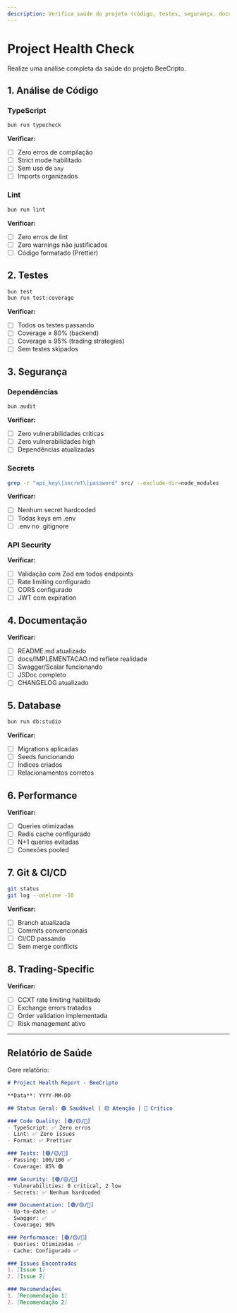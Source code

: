 ```yaml
---
description: Verifica saúde do projeto (código, testes, segurança, documentação)
---
```


# Project Health Check

Realize uma análise completa da saúde do projeto BeeCripto.

## 1. Análise de Código

### TypeScript
```bash
bun run typecheck
```

**Verificar:**
- [ ] Zero erros de compilação
- [ ] Strict mode habilitado
- [ ] Sem uso de `any`
- [ ] Imports organizados

### Lint
```bash
bun run lint
```

**Verificar:**
- [ ] Zero erros de lint
- [ ] Zero warnings não justificados
- [ ] Código formatado (Prettier)

## 2. Testes

```bash
bun test
bun run test:coverage
```

**Verificar:**
- [ ] Todos os testes passando
- [ ] Coverage ≥ 80% (backend)
- [ ] Coverage ≥ 95% (trading strategies)
- [ ] Sem testes skipados

## 3. Segurança

### Dependências
```bash
bun audit
```

**Verificar:**
- [ ] Zero vulnerabilidades críticas
- [ ] Zero vulnerabilidades high
- [ ] Dependências atualizadas

### Secrets
```bash
grep -r "api_key\|secret\|password" src/ --exclude-dir=node_modules
```

**Verificar:**
- [ ] Nenhum secret hardcoded
- [ ] Todas keys em .env
- [ ] .env no .gitignore

### API Security
**Verificar:**
- [ ] Validação com Zod em todos endpoints
- [ ] Rate limiting configurado
- [ ] CORS configurado
- [ ] JWT com expiration

## 4. Documentação

**Verificar:**
- [ ] README.md atualizado
- [ ] docs/IMPLEMENTACAO.md reflete realidade
- [ ] Swagger/Scalar funcionando
- [ ] JSDoc completo
- [ ] CHANGELOG atualizado

## 5. Database

```bash
bun run db:studio
```

**Verificar:**
- [ ] Migrations aplicadas
- [ ] Seeds funcionando
- [ ] Índices criados
- [ ] Relacionamentos corretos

## 6. Performance

**Verificar:**
- [ ] Queries otimizadas
- [ ] Redis cache configurado
- [ ] N+1 queries evitadas
- [ ] Conexões pooled

## 7. Git & CI/CD

```bash
git status
git log --oneline -10
```

**Verificar:**
- [ ] Branch atualizada
- [ ] Commits convencionais
- [ ] CI/CD passando
- [ ] Sem merge conflicts

## 8. Trading-Specific

**Verificar:**
- [ ] CCXT rate limiting habilitado
- [ ] Exchange errors tratados
- [ ] Order validation implementada
- [ ] Risk management ativo

---

## Relatório de Saúde

Gere relatório:

```markdown
# Project Health Report - BeeCripto

**Data**: YYYY-MM-DD

## Status Geral: 🟢 Saudável | 🟡 Atenção | 🔴 Crítico

### Code Quality: [🟢/🟡/🔴]
- TypeScript: ✅ Zero erros
- Lint: ✅ Zero issues
- Format: ✅ Prettier

### Tests: [🟢/🟡/🔴]
- Passing: 100/100 ✅
- Coverage: 85% 🟢

### Security: [🟢/🟡/🔴]
- Vulnerabilities: 0 critical, 2 low
- Secrets: ✅ Nenhum hardcoded

### Documentation: [🟢/🟡/🔴]
- Up-to-date: ✅
- Swagger: ✅
- Coverage: 90%

### Performance: [🟢/🟡/🔴]
- Queries: Otimizadas ✅
- Cache: Configurado ✅

### Issues Encontrados
1. [Issue 1]
2. [Issue 2]

### Recomendações
1. [Recomendação 1]
2. [Recomendação 2]
```

